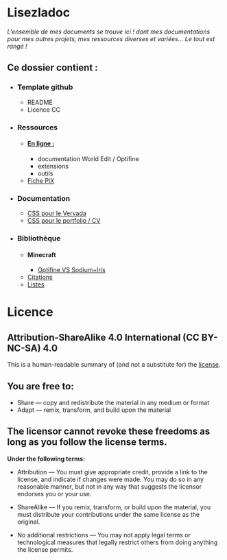 # Lisezladoc

*L'ensemble de mes documents se trouve ici ! dont mes documentations pour mes autres projets, mes ressources diverses et variées... Le tout est rangé !*

## Ce dossier contient :

- ### Template github
    - README
    - Licence CC  
      
- ### Ressources
    - #### [En ligne :](./ressources/liens.md)
        - documentation World Edit / Optifine
        - extensions
        - outils
    - [Fiche PIX](./ressources/pix.md)

- ### Documentation
    - [CSS pour le Vervada](./documentation/vervada.md)
    - [CSS pour le portfolio / CV](./documentation/portfolio.md)

- ### Bibliothèque
    - #### Minecraft 
        - [Optifine VS Sodium+Iris](bibliothèque/mc/Optifine_VS_Sodium.md)
    - [Citations](./bibliothèque/Citations.md "Ouvre le fichier citations")
    - [Listes](./bibliothèque/listes.md)

# Licence

## Attribution-ShareAlike 4.0 International (CC BY-NC-SA) 4.0
This is a human-readable summary of (and not a substitute for) the [license](./https://creativecommons.org/licenses/by-sa/4.0/).

## You are free to:
- Share — copy and redistribute the material in any medium or format
- Adapt — remix, transform, and build upon the material

## The licensor cannot revoke these freedoms as long as you follow the license terms.
**Under the following terms:**
- Attribution — You must give appropriate credit, provide a link to the license, and indicate if changes were made. You may do so in any reasonable manner, but not in any way that suggests the licensor endorses you or your use.

- ShareAlike — If you remix, transform, or build upon the material, you must distribute your contributions under the same license as the original.

- No additional restrictions — You may not apply legal terms or technological measures that legally restrict others from doing anything the license permits.


